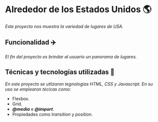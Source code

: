 # Alrededor de los Estados Unidos 🌎

_Este proyecto nos muestra la variedad de lugares de USA._

## Funcionalidad ✈️

_El fin del proyecto es brindar al usuario un panorama de lugares._

## Técnicas y tecnologías utilizadas 📍

_En este proyecto se utlizaron tegnologías HTML, CSS y Javascript. En su uso se emplearon técicas como:_

- Flexbox.
- Grid.
- **_@media_** e **_@import_**.
- Propiedades como _transition_ y _position_.
